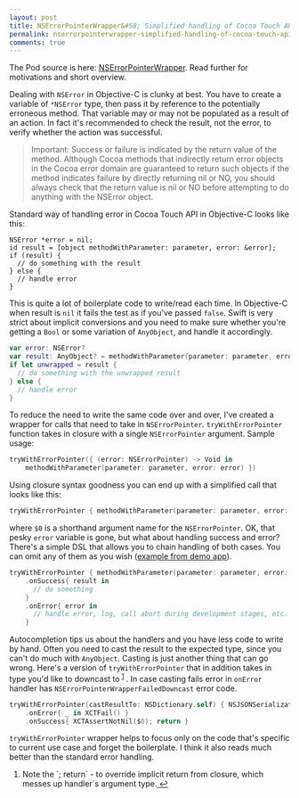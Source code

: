 ```yaml
---
layout: post
title: NSErrorPointerWrapper&#58; Simplified handling of Cocoa Touch API errors in Swift
permalink: nserrorpointerwrapper-simplified-handling-of-cocoa-touch-api-errors-in-swift
comments: true
---
```

The Pod source is here: [NSErrorPointerWrapper](https://github.com/mr-v/NSErrorPointerWrapper/). Read further for motivations and short overview.

Dealing with `NSError` in Objective-C is clunky at best. You have to create a variable of `*NSError` type, then pass it by reference to the potentially erroneous method. That variable may or may not be populated as a result of an action. In fact it's recommended to check the result, not the error, to verify whether the action was successful.

<!--more-->

> Important: Success or failure is indicated by the return value of the method. Although Cocoa methods that indirectly return error objects in the Cocoa error domain are guaranteed to return such objects if the method indicates failure by directly returning nil or NO, you should always check that the return value is nil or NO before attempting to do anything with the NSError object.

Standard way of handling error in Cocoa Touch API in Objective-C looks like this:

```objc
NSError *error = nil;
id result = [object methodWithParameter: parameter, error: &error];
if (result) {
  // do something with the result
} else {
  // handle error
}
```

This is quite a lot of boilerplate code to write/read each time. In Objective-C when result is `nil` it fails the test as if you've passed `false`. Swift is very strict about implicit conversions and you need to make sure whether you're getting a `Bool` or some variation of `AnyObject`, and handle it accordingly.

```swift
var error: NSError?
var result: AnyObject? = methodWithParameter(parameter: parameter, error: &error)
if let unwrapped = result {
  // do something with the unwrapped result
} else {
  // handle error
}
```

To reduce the need to write the same code over and over, I've created a wrapper for calls that need to take in  `NSErrorPointer`. `tryWithErrorPointer` function takes in closure with a single `NSErrorPointer` argument. Sample usage:

```swift
tryWithErrorPointer({ (error: NSErrorPointer) -> Void in
    methodWithParameter(parameter: parameter, error: error) })
```

Using closure syntax goodness you can end up with a simplified call that looks like this:

```swift
tryWithErrorPointer { methodWithParameter(parameter: parameter, error: $0) }
```

where `$0` is a shorthand argument name for the `NSErrorPointer`. OK, that pesky `error` variable is gone, but what about handling success and error? There's a simple DSL that allows you to chain handling of both cases. You can omit any of them as you wish ([example from demo app](https://github.com/mr-v/swift-objc.io-issue-10-core-data-network-application/commit/d881a79126957079c5099efc32ddafd9d10427a1#diff-d11b34ffbe4581d0b14763b5b452fae3L26)).

```swift
tryWithErrorPointer { methodWithParameter(parameter: parameter, error: $0) }
	.onSuccess{ result in 
	  // do something
	}
	.onError{ error in
	  // handle error, log, call abort during development stages, etc.
	}
```

Autocompletion tips us about the handlers and you have less code to write by hand.
Often you need to cast the result to the expected type, since you can't do much with `AnyObject`. Casting is just another thing that can go wrong. Here's a version of `tryWithErrorPointer` that in addition takes in type you'd like to downcast to<sup id="fnref:1">
        <a href="#fn:1" rel="footnote">1</a>
	    </sup>. In case casting fails error in `onError` handler has `NSErrorPointerWrapperFailedDowncast` error code.
	    
```swift
tryWithErrorPointer(castResultTo: NSDictionary.self) { NSJSONSerialization.JSONObjectWithData(JSONData, options: nil, error: $0) }
    .onError{ _ in XCTFail() }
    .onSuccess{ XCTAssertNotNil($0); return }
```

`tryWithErrorPointer` wrapper helps to focus only on the code that's specific to current use case and forget the boilerplate. I think it also reads much better than the standard error handling.

<div class="footnotes"><ol>
    <li class="footnote" id="fn:1">
        <p>Note the `; return` - to override implicit return from closure, which messes up handler`s argument type.<a href="#fnref:1" title="return to article"> ↩</a><p>
    </li>
</ol></div>

